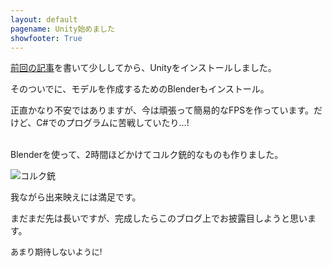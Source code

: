 ```yaml
---
layout: default
pagename: Unity始めました
showfooter: True
---
```

[前回の記事]({{site.url}}/2020/03/29/Want_to_begin_Unity.html)を書いて少ししてから、Unityをインストールしました。

そのついでに、モデルを作成するためのBlenderもインストール。

正直かなり不安ではありますが、今は頑張って簡易的なFPSを作っています。だけど、C#でのプログラムに苦戦していたり…!

<br>
Blenderを使って、2時間ほどかけてコルク銃的なものも作りました。

![コルク銃]({{site.url}}\assets\images\posts\CorkGun.png)

我ながら出来映えには満足です。


まだまだ先は長いですが、完成したらこのブログ上でお披露目しようと思います。

<span style="font-size:small;">あまり期待しないように!</span>